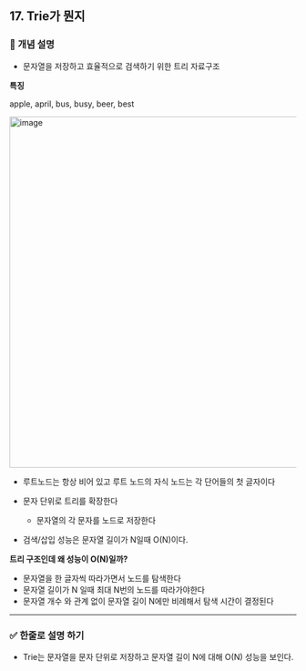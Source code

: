 ## 17. Trie가 뭔지

### 🧠 개념 설명
- 문자열을 저장하고 효율적으로 검색하기 위한 트리 자료구조

**특징**

apple, april, bus, busy, beer, best

<img width="672" height="617" alt="image" src="https://github.com/user-attachments/assets/8369894f-b64e-4937-89cc-c8860ea3c353" />


- 루트노드는 항상 비어 있고 루트 노드의 자식 노드는 각 단어들의 첫 글자이다

- 문자 단위로 트리를 확장한다
  - 문자열의 각 문자를 노드로 저장한다

- 검색/삽입 성능은 문자열 길이가 N일때 O(N)이다.


**트리 구조인데 왜 성능이 O(N)일까?**
- 문자열을 한 글자씩 따라가면서 노드를 탐색한다
- 문자열 길이가 N 일때 최대 N번의 노드를 따라가야한다 
- 문자열 개수 와 관계 없이 문자열 길이 N에만 비례해서 탐색 시간이 결정된다


---
### ✅ 한줄로 설명 하기
- Trie는 문자열을 문자 단위로 저장하고 문자열 길이 N에 대해 O(N) 성능을 보인다.
